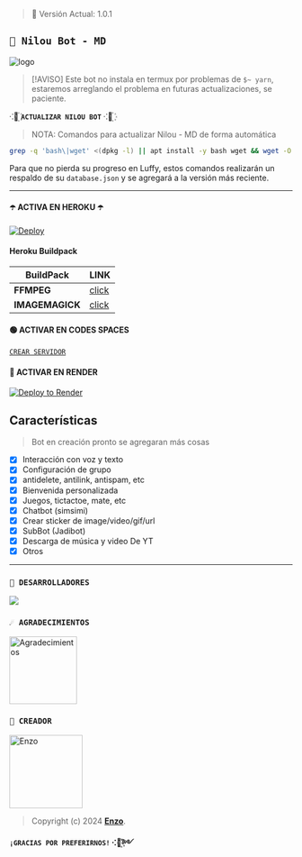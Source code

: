> 🚀 Versión Actual: 1.0.1

## **`💙 Nilou Bot - MD`**

![logo](https://telegra.ph/file/20b6b3ff784c4f865ad8d.jpg)



> [!AVISO]
> Este bot no instala en termux por problemas de `$~ yarn`, estaremos arreglando el problema en futuras actualizaciones, se paciente.


⁖🩵꙰  **`ACTUALIZAR NILOU BOT`** ⁖🩵꙰
> NOTA: Comandos para actualizar Nilou - MD de forma automática
```bash
grep -q 'bash\|wget' <(dpkg -l) || apt install -y bash wget && wget -O - https://raw.githubusercontent.com/Jesusoo000/NilouBot-MD/master/update.sh | bash
```
Para que no pierda su progreso en Luffy, estos comandos realizarán un respaldo de su `database.json` y se agregará a la versión más reciente.

***

#### ☂️ ACTIVA EN HEROKU ☂️
[![Deploy](https://www.herokucdn.com/deploy/button.svg)](https://heroku.com/deploy?template=https://github.com/Jesusoo000/NilouBot-MD)

#### Heroku Buildpack
| BuildPack | LINK |
|--------|--------|
| **FFMPEG** |[click](https://github.com/jonathanong/heroku-buildpack-ffmpeg-latest) |
| **IMAGEMAGICK** | [click](https://github.com/DuckyTeam/heroku-buildpack-imagemagick) |


#### 🟢 ACTIVAR EN CODES SPACES 
[`CREAR SERVIDOR`](https://github.com/codespaces/new?skip_quickstart=true&machine=basicLinux32gb&repo=Jesusoo000/NilouBot-MD&ref=main&geo=UsEast)


#### 🤍 ACTIVAR EN RENDER
[![Deploy to Render](https://render.com/images/deploy-to-render-button.svg)](https://dashboard.render.com/blueprint/new?repo=https%3A%2F%2Fgithub.com%2Jesusoo000%NilouBot-MD) 


## Características

> Bot en creación pronto se agregaran más cosas 

- [x] Interacción con voz y texto
- [x] Configuración de grupo
- [x] antidelete, antilink, antispam, etc
- [x] Bienvenida personalizada
- [x] Juegos, tictactoe, mate, etc
- [x] Chatbot (simsimi)
- [x] Crear sticker de image/video/gif/url
- [x] SubBot (Jadibot)
- [x] Descarga de música y video De YT
- [x] Otros

*** 

### `🌟 DESARROLLADORES`
<a href="https://github.com/Jesusoo000/NilouBot-MD/graphs/contributors">
<img src="https://contrib.rocks/image?repo=Jesusoo000/NilouBot-MD" /> 
</a>

### `☄️ AGRADECIMIENTOS`
<a
href="https://github.com/matias-crypto"><img src="https://github.com/matias-crypto.png" width="120" height="120" alt="Agradecimientos"/></a>


### `👑 CREADOR`
<a
href="https://github.com/Jesusoo000"><img src="https://github.com/Jesusoo000.png" width="130" height="130" alt="Enzo"/></a>

> Copyright (c) 2024 **[Enzo](https://github.com/Jesusoo000/NilouBot-MD)**.

**`¡GRACIAS POR PREFERIRNOS!`  ⁖💜꙰༻**
